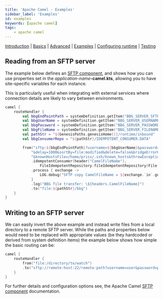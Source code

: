 ```yaml
---
title: 'Apache Camel - Examples'
sidebar_label: 'Examples'
id: examples
keywords: [apache camel]
tags:
    - apache camel
---
```


[Introduction](/server/integration/apache-camel/introduction/)  | [Basics](/server/integration/apache-camel/basics) | [Advanced](/server/integration/apache-camel/advanced) | [Examples](/server/integration/apache-camel/examples) | [Configuring runtime](/server/integration/apache-camel/configuring-runtime) | [Testing](/server/integration/apache-camel/testing)

## Reading from an SFTP server

The example below defines an [SFTP component](https://camel.apache.org/components/3.16.x/sftp-component.html), and shows how you can use properties set in the _application-name_**-camel.kts**, allowing you to have site-specific variables for each instance.

This is particularly useful when integrating with external services where connection details are likely to vary between environments.

```kotlin
camel {
    routeHandler {
        val bbgEndPointPath = systemDefinition.getItem("BBG_SERVER_SFTP")
        val bbgUserName = systemDefinition.getItem("BBG_SERVER_USERNAME")
        val bbgPassword = systemDefinition.getItem("BBG_SERVER_PASSWORD")
        val bbgFileName = systemDefinition.getItem("BBG_SERVER_FILENAME")
        val pathStr = "${GenesisPaths.genesisHome()}/runtime/inbound"
        val bbgConsumerRepo = "${pathStr}/IDEMPOTENT_CONSUMER.DATA"

        from("sftp:${bbgEndPointPath}?username=${bbgUserName}&password=${bbgPassword}&include=$${bbgFileName}" +
            "&delay=1000&sortBy=file:modified&delete=false&bridgeErrorHandler=true" +
            "&knownHostsFile=/home/priss/.ssh/known_hosts&throwExceptionOnConnectFailed=true&stepwise=false")
            .idempotentConsumer(header("CamelFileName"),
                FileIdempotentRepository.fileIdempotentRepository(File(bbgConsumerRepo), 300000, 15000000))
            .process { exchange ->
                LOG.debug("SFTP copy CamelFileName = ${exchange.`in`.getHeader("CamelFileNameOnly").toString()}")
            }
            .log("BBG file transfer: \${headers.CamelFileName}")
            .to("file:${pathStr}/bbg")
    }
}
```

## Writing to an SFTP server

We can easily invert the above example and instead write files from a local directory to a remote SFTP server.
While the paths and properties below would need to be replaced with appropriate values (be they hardcoded or derived from system definition items) the example below shows how simple the basic routing can be:

```kotlin
camel {
    routeHandler {
        from("file:/directory/to/watch")
        .to("sftp://remote-host:22/remote-path?username=user&password=pass")
    }
}
```

For further details and configuration options see, the Apache Camel [SFTP component](https://camel.apache.org/components/3.16.x/sftp-component.html) documentation.
